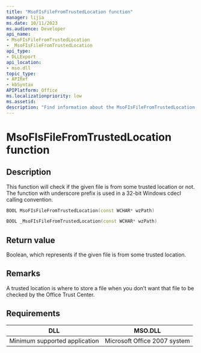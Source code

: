 ```yaml
---
title: "MsoFIsFileFromTrustedLocation function" 
manager: lijia
ms.date: 10/11/2023
ms.audience: Developer
api_name:
- MsoFIsFileFromTrustedLocation
- _MsoFIsFileFromTrustedLocation
api_type:
- DLLExport
api_location:
- mso.dll
topic_type:
- APIRef
- kbSyntax
APIPlatform: Office
ms.localizationpriority: low
ms.assetid: 
description: "Find information about the MsoFIsFileFromTrustedLocation function."
---
```


# MsoFIsFileFromTrustedLocation function

## Description

This function will check if the given file is from some trusted location or not. The function with underscore prefix is used in a 32-bit Windows cdecl calling convention.

```CPP
BOOL MsoFIsFileFromTrustedLocation(const WCHAR* wzPath) 

```

```CPP
BOOL _MsoFIsFileFromTrustedLocation(const WCHAR* wzPath) 

```

## Return value

Boolean, which represents if the given file is from some trusted location.

## Remarks

A trusted location is where to store a file when you don’t want that file to be checked by the Office Trust Center.

## Requirements

| DLL                          | MSO.DLL                         |
|------------------------------| --------------------------------|
|Minimum supported application |Microsoft Office 2007 system     |

